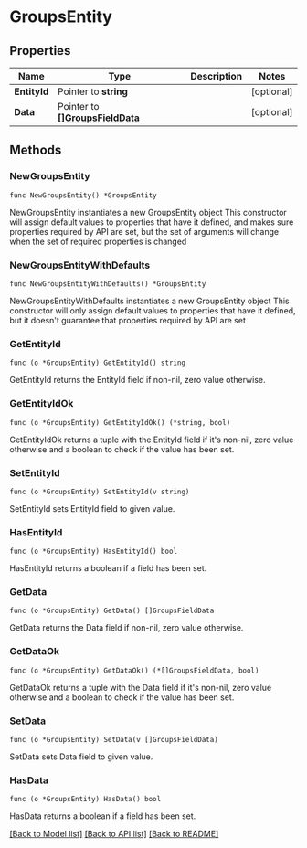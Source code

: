 # GroupsEntity

## Properties

Name | Type | Description | Notes
------------ | ------------- | ------------- | -------------
**EntityId** | Pointer to **string** |  | [optional] 
**Data** | Pointer to [**[]GroupsFieldData**](GroupsFieldData.md) |  | [optional] 

## Methods

### NewGroupsEntity

`func NewGroupsEntity() *GroupsEntity`

NewGroupsEntity instantiates a new GroupsEntity object
This constructor will assign default values to properties that have it defined,
and makes sure properties required by API are set, but the set of arguments
will change when the set of required properties is changed

### NewGroupsEntityWithDefaults

`func NewGroupsEntityWithDefaults() *GroupsEntity`

NewGroupsEntityWithDefaults instantiates a new GroupsEntity object
This constructor will only assign default values to properties that have it defined,
but it doesn't guarantee that properties required by API are set

### GetEntityId

`func (o *GroupsEntity) GetEntityId() string`

GetEntityId returns the EntityId field if non-nil, zero value otherwise.

### GetEntityIdOk

`func (o *GroupsEntity) GetEntityIdOk() (*string, bool)`

GetEntityIdOk returns a tuple with the EntityId field if it's non-nil, zero value otherwise
and a boolean to check if the value has been set.

### SetEntityId

`func (o *GroupsEntity) SetEntityId(v string)`

SetEntityId sets EntityId field to given value.

### HasEntityId

`func (o *GroupsEntity) HasEntityId() bool`

HasEntityId returns a boolean if a field has been set.

### GetData

`func (o *GroupsEntity) GetData() []GroupsFieldData`

GetData returns the Data field if non-nil, zero value otherwise.

### GetDataOk

`func (o *GroupsEntity) GetDataOk() (*[]GroupsFieldData, bool)`

GetDataOk returns a tuple with the Data field if it's non-nil, zero value otherwise
and a boolean to check if the value has been set.

### SetData

`func (o *GroupsEntity) SetData(v []GroupsFieldData)`

SetData sets Data field to given value.

### HasData

`func (o *GroupsEntity) HasData() bool`

HasData returns a boolean if a field has been set.


[[Back to Model list]](../README.md#documentation-for-models) [[Back to API list]](../README.md#documentation-for-api-endpoints) [[Back to README]](../README.md)


